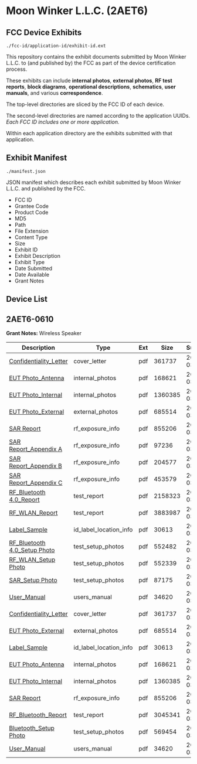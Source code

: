 # Moon Winker L.L.C. (2AET6)
## FCC Device Exhibits

```
./fcc-id/application-id/exhibit-id.ext
```

This repository contains the exhibit documents submitted by Moon Winker L.L.C. to (and published by) the FCC as part of the device certification process.

These exhibits can include **internal photos**, **external photos**, **RF test reports**, **block diagrams**, **operational descriptions**, **schematics**, **user manuals**, and various **correspondence**.

The top-level directories are sliced by the FCC ID of each device.

The second-level directories are named according to the application UUIDs. *Each FCC ID includes one or more application.*

Within each application directory are the exhibits submitted with that application. 

## Exhibit Manifest

```
./manifest.json
```

JSON manifest which describes each exhibit submitted by Moon Winker L.L.C. and published by the FCC.

- FCC ID
- Grantee Code
- Product Code
- MD5
- Path
- File Extension
- Content Type
- Size
- Exhibit ID
- Exhibit Description
- Exhibit Type
- Date Submitted
- Date Available
- Grant Notes

## Device List
## 2AET6-0610
**Grant Notes:** Wireless Speaker

| Description | Type | Ext | Size | Submitted | Available |
| ----------- | ---- | --- | ---- | --------- | --------- |
| [Confidentiality_Letter](2AET6-0610/fdd80f4618532203e3108ec2d1259af6/2919786.pdf) | cover_letter | pdf | 361737 | 2016-03-04 | 2016-03-04 |
| [EUT Photo_Antenna](2AET6-0610/fdd80f4618532203e3108ec2d1259af6/2919781.pdf) | internal_photos | pdf | 168621 | 2016-03-04 | 2016-08-31 |
| [EUT Photo_Internal](2AET6-0610/fdd80f4618532203e3108ec2d1259af6/2919782.pdf) | internal_photos | pdf | 1360385 | 2016-03-04 | 2016-08-31 |
| [EUT Photo_External](2AET6-0610/fdd80f4618532203e3108ec2d1259af6/2919784.pdf) | external_photos | pdf | 685514 | 2016-03-04 | 2016-08-31 |
| [SAR Report](2AET6-0610/fdd80f4618532203e3108ec2d1259af6/2919789.pdf) | rf_exposure_info | pdf | 855206 | 2016-03-04 | 2016-03-04 |
| [SAR Report_Appendix A](2AET6-0610/fdd80f4618532203e3108ec2d1259af6/2919808.pdf) | rf_exposure_info | pdf | 97236 | 2016-03-04 | 2016-03-04 |
| [SAR Report_Appendix B](2AET6-0610/fdd80f4618532203e3108ec2d1259af6/2919809.pdf) | rf_exposure_info | pdf | 204577 | 2016-03-04 | 2016-03-04 |
| [SAR Report_Appendix C](2AET6-0610/fdd80f4618532203e3108ec2d1259af6/2919810.pdf) | rf_exposure_info | pdf | 453579 | 2016-03-04 | 2016-03-04 |
| [RF_Bluetooth 4.0_Report](2AET6-0610/fdd80f4618532203e3108ec2d1259af6/2919805.pdf) | test_report | pdf | 2158323 | 2016-03-04 | 2016-03-04 |
| [RF_WLAN_Report](2AET6-0610/fdd80f4618532203e3108ec2d1259af6/2919806.pdf) | test_report | pdf | 3883987 | 2016-03-04 | 2016-03-04 |
| [Label_Sample](2AET6-0610/fdd80f4618532203e3108ec2d1259af6/2919787.pdf) | id_label_location_info | pdf | 30613 | 2016-03-04 | 2016-03-04 |
| [RF_Bluetooth 4.0_Setup Photo](2AET6-0610/fdd80f4618532203e3108ec2d1259af6/2919798.pdf) | test_setup_photos | pdf | 552482 | 2016-03-04 | 2016-08-31 |
| [RF_WLAN_Setup Photo](2AET6-0610/fdd80f4618532203e3108ec2d1259af6/2919799.pdf) | test_setup_photos | pdf | 552339 | 2016-03-04 | 2016-08-31 |
| [SAR_Setup Photo](2AET6-0610/fdd80f4618532203e3108ec2d1259af6/2919800.pdf) | test_setup_photos | pdf | 87175 | 2016-03-04 | 2016-08-31 |
| [User_Manual](2AET6-0610/fdd80f4618532203e3108ec2d1259af6/2919785.pdf) | users_manual | pdf | 34620 | 2016-03-04 | 2016-08-31 |
| [Confidentiality_Letter](2AET6-0610/2ff213447d54a08cf0a2674bae9cdc27/2919786.pdf) | cover_letter | pdf | 361737 | 2016-03-04 | 2016-03-04 |
| [EUT Photo_External](2AET6-0610/2ff213447d54a08cf0a2674bae9cdc27/2919784.pdf) | external_photos | pdf | 685514 | 2016-03-04 | 2016-08-31 |
| [Label_Sample](2AET6-0610/2ff213447d54a08cf0a2674bae9cdc27/2919787.pdf) | id_label_location_info | pdf | 30613 | 2016-03-04 | 2016-03-04 |
| [EUT Photo_Antenna](2AET6-0610/2ff213447d54a08cf0a2674bae9cdc27/2919781.pdf) | internal_photos | pdf | 168621 | 2016-03-04 | 2016-08-31 |
| [EUT Photo_Internal](2AET6-0610/2ff213447d54a08cf0a2674bae9cdc27/2919782.pdf) | internal_photos | pdf | 1360385 | 2016-03-04 | 2016-08-31 |
| [SAR Report](2AET6-0610/2ff213447d54a08cf0a2674bae9cdc27/2919789.pdf) | rf_exposure_info | pdf | 855206 | 2016-03-04 | 2016-03-04 |
| [RF_Bluetooth_Report](2AET6-0610/2ff213447d54a08cf0a2674bae9cdc27/2919788.pdf) | test_report | pdf | 3045341 | 2016-03-04 | 2016-03-04 |
| [Bluetooth_Setup Photo](2AET6-0610/2ff213447d54a08cf0a2674bae9cdc27/2919783.pdf) | test_setup_photos | pdf | 569454 | 2016-03-04 | 2016-08-31 |
| [User_Manual](2AET6-0610/2ff213447d54a08cf0a2674bae9cdc27/2919785.pdf) | users_manual | pdf | 34620 | 2016-03-04 | 2016-08-31 |
